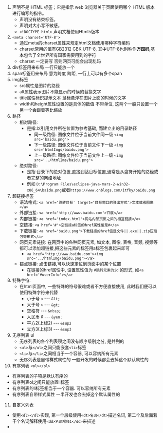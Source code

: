 1. <!DOCTYPE> 声明不是 HTML 标签；它是指示 web 浏览器关于页面使用哪个 HTML 版本进行编写的指令。
   - <!DOCTYPE> 声明没有结束标签。
   - <!DOCTYPE> 声明对大小写不敏感。
   - `<!DOCTYPE html>` 声明文档使用Html5版本
2. `<meta charset='UTF-8'>`
   - 通过meta的charset属性来规定html文档使用哪种字符编码
   - charset常用的值有GB2312 GBK UTF-8, 其中UTF-8也别称作**万国码**,基本包含了全世界所有国家需要用到的字符
   - charset 一定要写 否则网页可能会出现乱码
3. div标签用来布局 一行只能放一个
4. span标签用来布局 意为跨度 跨距, 一行上可以有多个span
5. img标签
   - src属性是图片的路径
   - alt属性表示图片不能显示的时候的替换文字
   - title属性标识提示文本 鼠标悬浮在图片上面的时候的文字
   - width和height属性设置的是具体的数值 不带单位, 这两个一般只设置一个 另一个会跟着等比缩放
6. 路径
   - 相对路径:
      - 是指:以引用文件所在位置为参考基础, 而建立出的目录路径
         - 同一级路径: 图像文件位于当前文件同一级 `<img src='baidu.png'>`
         - 下一级路径: 图像文件位于当前文件下一级 `<img src='htmlImgs/baidu.png'>`
         - 上一级路径: 图像文件位于当前文件上一级 `<img src='../htmlIms/baidu.png'>`
   - 绝对路径:
      - 是指:目录下的绝对位置,直接到达目标位置,通常是从盘符开始的路径或者完整的网络地址
      - 例如 `D:\Program Files\eclipse-java-mars-2-win32-x86_64\baidu.png`或者`https://www.cnblogs.com/itfky/baidu.png`
7. 超链接标签
   - 语法格式: `<a href='跳转目标' target='目标窗口的弹出方式'>文本或者图像</a>`
   - 外部链接: `<a href='http://www.baidu.com'>百度</a>`
   - 内部链接: `<a href='index.html'>网站内部页面之间的相互链接</a>`
   - 空链接: `<a href='#'>空链接a标签的href属性值是#</a>`
   - 下载链接: `<a href='baidu.png'>下载链接的href值是文件||.exe||.zip压缩包等形式</a>`
   - 网页元素链接: 在网页中的各种网页元素, 如文本, 图像, 表格, 音频, 视频等都可以添加超链接,把这些元素的标签用a标签包裹起来即可
      - `<a href='http://www.baidu.com'><img src='../htmlImg/baidu.png'></a>`
   - 锚点链接: 点击链接,可以快速定位到页面中的某个位置
      - 在链接的href属性中, 设置属性值为 `#跳转元素的id` 的形式, 如`<a href='#userInfo'></a>`
8. 特殊字符:
   - 在html页面中, 一些特殊的符号很难或者不方便直接使用, 此时我们便可以使用特殊字符来代替
      - 小于号 `<`   ---   `&lt;`
      - 大于号 `>`   ---   `&gt;`
      - 空格符       ---   `&nbsp;`
      - 人民币 ¥     ---   `&yen;`
      - 平方2(上标2) ---   `&sup2`
      - 立方3(上标3) ---   `&sup3`
9. 无序列表 ul
   - 无序列表的各个列表项之间没有顺序级别之分, 是并列的
   - `<ul>`与`</ul>`之间只能嵌套`<li>`标签
   - `<li>`与`</li>`之间相当于一个容器, 可以容纳所有元素
   - 无序列表是自带样式属性的 一般开发的时候都会去掉这个默认属性的
10. 有序列表 `<ol></ol>`
   - 有序列表的子项是默认有序的
   - 有序列表ol之间只能放置li标签
   - 有序列表的li标签相当于一个容器. 可以容纳所有元素
   - 有序列表自带样式属性 一半开发也会去掉这个默认属性的

11. 自定义列表
   - 使用`<dl></dl>`实现, 第一个层级使用`<dt>名词</dt>`描述名词, 第二个及后面若干个名词解释使用`<dd>名词解释1</dd>`来描述
   - 
